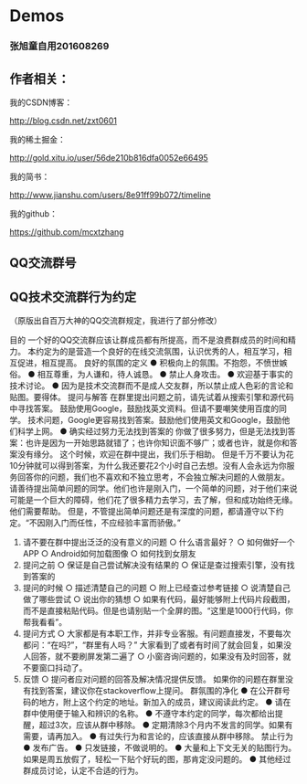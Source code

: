 # Demos
### 张旭童自用201608269


##  作者相关：

我的CSDN博客：

http://blog.csdn.net/zxt0601

我的稀土掘金：

http://gold.xitu.io/user/56de210b816dfa0052e66495

我的简书：

http://www.jianshu.com/users/8e91ff99b072/timeline

我的github：

https://github.com/mcxtzhang

## QQ交流群号


## QQ技术交流群行为约定 

（原版出自百万大神的QQ交流群规定，我进行了部分修改）

目的
一个好的QQ交流群应该让群成员都有所提高，而不是浪费群成员的时间和精力。
本约定为的是营造一个良好的在线交流氛围，认识优秀的人，相互学习，相互促进，相互提高。
良好的氛围的定义
  ● 积极向上的氛围。不抱怨，不愤世嫉俗。
  ● 相互尊重，为人谦和，待人诚恳。
  ● 禁止人身攻击。
  ● 欢迎基于事实的技术讨论。
  ● 因为是技术交流群而不是成人交友群，所以禁止成人色彩的言论和贴图。要得体。
提问与解答
在群里提出问题之前，请先试着从搜索引擎和源代码中寻找答案。
鼓励使用Google，鼓励找英文资料。但请不要嘲笑使用百度的同学。
技术问题，Google更容易找到答案。鼓励他们使用英文和Google，鼓励他们科学上网。
  ● 确实经过努力无法找到答案的
你做了很多努力，但是无法找到答案：也许是因为一开始思路就错了；也许你知识面不够广；或者也许，就是你和答案没有缘分。
这个时候，欢迎在群中提出，我们乐于相助。
但是千万不要认为花10分钟就可以得到答案，为什么我还要花2个小时自己去想。没有人会永远为你服务回答你的问题，我们也不喜欢和不独立思考，不会独立解决问题的人做朋友。
请善待提出简单问题的同学。他们也许是刚入门，一个简单的问题，对于他们来说可能是一个巨大的障碍，他们花了很多精力去学习，去了解，但和成功始终无缘。他们需要帮助。
但是，不管提出简单问题还是有深度的问题，都请遵守以下约定。“不因刚入门而任性，不应经验丰富而骄傲。”
  1. 请不要在群中提出泛泛的没有意义的问题
      ○ 什么语言最好？
      ○ 如何做好一个APP
      ○ Android如何加载图像
      ○ 如何找到女朋友
  2. 提问之前
      ○ 保证是自己尝试解决没有结果的
      ○ 保证是查过搜索引擎，没有找到答案的
  3. 提问的时候
      ○ 描述清楚自己的问题
      ○ 附上已经查过参考链接
      ○ 说清楚自己做了哪些尝试
      ○ 说出你的猜想
      ○ 如果有代码，最好能够附上代码片段截图，而不是直接粘贴代码。但是也请别贴一个全屏的图。“这里是1000行代码，你帮我看看”。
  4. 提问方式
      ○ 大家都是有本职工作，并非专业客服。有问题直接发，不要每次都问：“在吗?”，“群里有人吗？” 大家看到了或者有时间了就会回复，如果没人回答，就不要刷屏发第二遍了
      ○ 小窗咨询问题的，如果没有及时回答，就不要窗口抖动了。
  5. 反馈
      ○ 提问者应对问题的回答及解决情况提供反馈。
如果你的问题在群里没有找到答案，建议你在stackoverflow上提问。
群氛围的净化
  ● 在公开群号码的地方，附上这个约定的地址。新加入的成员，建议阅读此约定。
  ● 请在群中使用便于输入和辨识的名称。
  ● 不遵守本约定的同学，每次都给出提醒，超过3次，应该从群中移除。
  ● 定期清除3个月内不发言的同学。如果有需要，请再加入。
  ● 有过失行为和言论的，应该直接从群中移除。
禁止行为
  ● 发布广告。
  ● 只发链接，不做说明的。
  ● 大量和上下文无关的贴图行为。如果是周五放假了，轻松一下贴个好玩的图，那肯定没问题的。
  ● 其他经过群成员讨论，认定不合适的行为。
